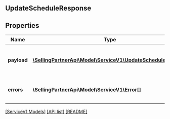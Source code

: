 ## UpdateScheduleResponse

## Properties

Name | Type | Description | Notes
------------ | ------------- | ------------- | -------------
**payload** | [**\SellingPartnerApi\Model\ServiceV1\UpdateScheduleRecord[]**](UpdateScheduleRecord.md) | Contains the `UpdateScheduleRecords` for which the error/warning has occurred. | [optional]
**errors** | [**\SellingPartnerApi\Model\ServiceV1\Error[]**](Error.md) | A list of error responses returned when a request is unsuccessful. | [optional]

[[ServiceV1 Models]](../) [[API list]](../../Api) [[README]](../../../README.md)
